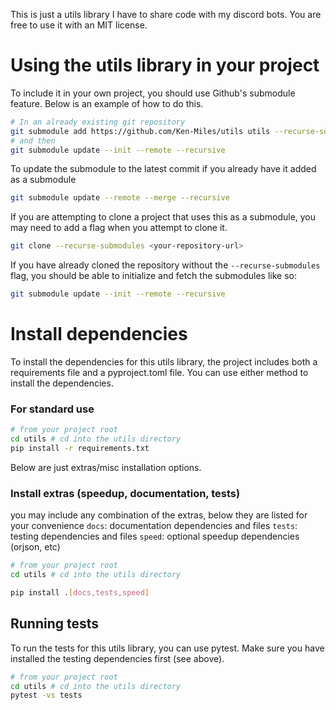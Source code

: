 This is just a utils library I have to share code with my discord bots. You are free to use it with an MIT license.


# Using the utils library in your project
To include it in your own project, you should use Github's submodule feature. Below is an example of how to do this.

```bash
# In an already existing git repository
git submodule add https://github.com/Ken-Miles/utils utils --recurse-submodules
# and then
git submodule update --init --remote --recursive
```


To update the submodule to the latest commit if you already have it added as a submodule
```bash
git submodule update --remote --merge --recursive
```

If you are attempting to clone a project that uses this as a submodule, you may need to add a flag when you attempt to clone it.
```bash
git clone --recurse-submodules <your-repository-url>
```

If you have already cloned the repository without the `--recurse-submodules` flag, you should be able to initialize and fetch the submodules like so:
```bash
git submodule update --init --remote --recursive
```

# Install dependencies
To install the dependencies for this utils library, the project includes both a requirements file and a pyproject.toml file. You can use either method to install the dependencies.

### For standard use
```bash
# from your project root
cd utils # cd into the utils directory
pip install -r requirements.txt
```

Below are just extras/misc installation options.

### Install extras (speedup, documentation, tests)

you may include any combination of the extras, below they are listed for your convenience
`docs`: documentation dependencies and files
`tests`: testing dependencies and files
`speed`: optional speedup dependencies (orjson, etc)

```bash
# from your project root
cd utils # cd into the utils directory

pip install .[docs,tests,speed]
```

## Running tests
To run the tests for this utils library, you can use pytest. Make sure you have installed the testing dependencies first (see above).

```bash
# from your project root
cd utils # cd into the utils directory
pytest -vs tests
```